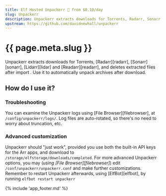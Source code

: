 ```yaml
---
title: Elf Hosted Unpackerr 🧝 from $0.10/day
slug: Unpackerr
description: Unpackerr extracts downloads for Torrents, Radarr, Sonarr, Lidarr and Readarr, and deletes extracted files after import . Use it to automatically unpack archives after download.
upstream: https://github.com/davidnewhall/unpackerr
---
```


# {{ page.meta.slug }}

Unpackerr extracts downloads for Torrents, [Radarr][radarr], [Sonarr][sonarr], [Lidarr][lidar] and [Readarr][readarr], and deletes extracted files after import . Use it to automatically unpack archives after download.

## How do I use it?

### Troubleshooting

You can examine the Unpackerr logs using [File Browser][filebrowser], at `/config/unpackerr/logs/`. Log files are auto-rotated, so there's no need to worry about truncation, etc.

### Advanced customization

Unpackerr should "just work", provided you use both the built-in API keys for the Arr apps, and download to `/storage/elfstorage/downloads/completed`. For more advanced Unpackerr options, you may (*using [File Browser][filebrowser]*) edit `/conf/unpackerr/unpackerr.conf` and make further customizations. Remember to restart Unpackerr afterwards, using [ElfBot][elfbot], by running `elfbot restart unpackerr`

{% include 'app_footer.md' %}
